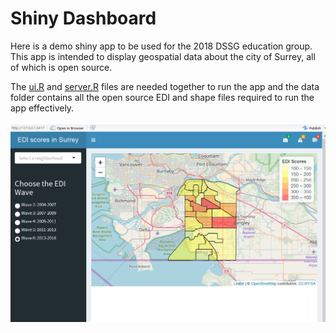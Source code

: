 # Shiny Dashboard

Here is a demo shiny app to be used for the 2018 DSSG education group. This app is intended to display geospatial data about the city of Surrey, all of which is open source.

The [ui.R](https://github.com/Mathnstein/ShinyDashboard/blob/master/ui.R) and [server.R](https://github.com/Mathnstein/ShinyDashboard/blob/master/server.R) files are needed together to run the app and the data folder contains all the open source EDI and shape files required to run the app effectively.

![image](https://github.com/Mathnstein/ShinyDashboard/blob/master/example.PNG)
